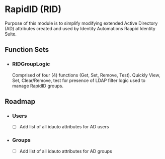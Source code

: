 # RapidID (RID)

Purpose of this module is to simplify modifying extended Active Directory (AD) attributes created and used by Identity Automations Raapid Identity Suite.

## Function Sets
- ### RIDGroupLogic
    Comprised of four (4) functions (Get, Set, Remove, Test). Quickly View, Set, Clear/Remove, test for presence of LDAP filter logic used to manage RapidID groups.

## Roadmap
- ### Users
   - [ ] Add list of all idauto attributes for AD users

- ### Groups
   - [ ] Add list of all idauto attributes for AD groups